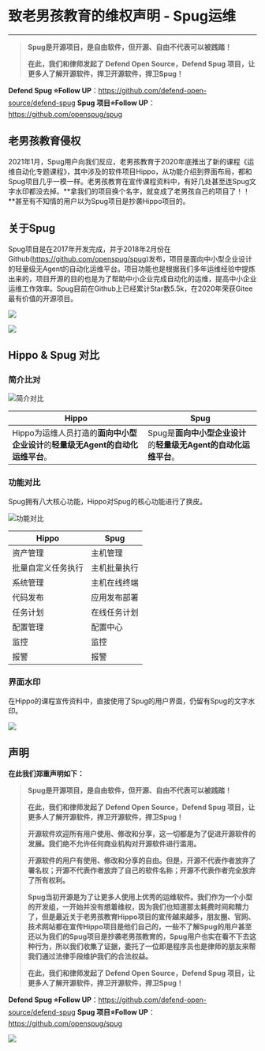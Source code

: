 # 致老男孩教育的维权声明  - Spug运维
---
> **Spug是开源项目，是自由软件，但开源、自由不代表可以被践踏！**
>
> **在此，我们和律师发起了 Defend Open Source，Defend Spug 项目，让更多人了解开源软件，捍卫开源软件，捍卫Spug！**

**Defend Spug ⭐Follow UP**：https://github.com/defend-open-source/defend-spug
**Spug 项目⭐Follow UP**：https://github.com/openspug/spug

## 老男孩教育侵权

2021年1月，Spug用户向我们反应，老男孩教育于2020年底推出了新的课程《运维自动化专题课程》，其中涉及的软件项目Hippo，从功能介绍到界面布局，都和Spug项目几乎一模一样。老男孩教育在宣传课程资料中，有好几处甚至连Spug文字水印都没去掉。**拿我们的项目换个名字，就变成了老男孩自己的项目了！！**甚至有不知情的用户以为Spug项目是抄袭Hippo项目的。

## 关于Spug

Spug项目是在2017年开发完成，并于2018年2月份在Github(https://github.com/openspug/spug)发布，项目是面向中小型企业设计的轻量级无Agent的自动化运维平台。项目功能也是根据我们多年运维经验中提炼出来的，项目开源的目的也是为了帮助中小企业完成自动化的运维，提高中小企业运维工作效率。Spug目前在Github上已经累计Star数5.5k，在2020年荣获Gitee最有价值的开源项目。

![](https://cdn.jsdelivr.net/gh/filess/img17@main/2021/03/03/1614766949653-1bdaf9a0-8b0a-4853-89e3-956f02b453c8.png)

![](https://cdn.jsdelivr.net/gh/filess/img12@main/2021/03/03/1614765257360-f6655763-6291-43a1-9e8d-b169f6fba3f4.jpeg)

## Hippo & Spug 对比

### 简介比对

![简介对比](.\简介对比.png)

| Hippo                                                        | Spug                                                         |
| ------------------------------------------------------------ | ------------------------------------------------------------ |
| Hippo为运维人员打造的**面向中小型企业设计**的**轻量级无Agent的自动化运维平台**。 | Spug是**面向中小型企业设计**的**轻量级无Agent的自动化运维平台**。 |

### 功能对比

Spug拥有八大核心功能，Hippo对Spug的核心功能进行了换皮。

![功能对比](./功能对比.png)

| Hippo              | Spug         |
| ------------------ | ------------ |
| 资产管理           | 主机管理     |
| 批量自定义任务执行 | 主机批量执行 |
| 系统管理           | 主机在线终端 |
| 代码发布           | 应用发布部署 |
| 任务计划           | 在线任务计划 |
| 配置管理           | 配置中心     |
| 监控               | 监控         |
| 报警               | 报警         |

### 界面水印

在Hippo的课程宣传资料中，直接使用了Spug的用户界面，仍留有Spug的文字水印。

![](https://cdn.jsdelivr.net/gh/filess/img16@main/2021/03/03/1614770545671-ca6dfb6f-fd6a-4d4a-9a56-4d31f3701ae5.png)

## 声明

**在此我们郑重声明如下：**

> **Spug是开源项目，是自由软件，但开源、自由不代表可以被践踏！**
>
> **在此，我们和律师发起了 Defend Open Source，Defend Spug 项目，让更多人了解开源软件，捍卫开源软件，捍卫Spug！**
>
> **开源软件欢迎所有用户使用、修改和分享，这一切都是为了促进开源软件的发展。我们绝不允许任何商业机构对开源软件进行滥用。**
>
> **开源软件的用户有使用、修改和分享的自由。但是，开源不代表作者放弃了署名权；开源不代表作者放弃了自己的软件名称；开源不代表作者完全放弃了所有权利。**
>
> **Spug当初开源是为了让更多人使用上优秀的运维软件。我们作为一个小型的开发组，一开始并没有想着维权，因为我们也知道那太耗费时间和精力了，但是最近关于老男孩教育Hippo项目的宣传越来越多，朋友圈、官网、技术网站都在宣传Hippo项目是他们自己的，一些不了解Spug的用户甚至还以为我们的Spug项目是抄袭老男孩教育的，Spug用户也实在看不下去这种行为，所以我们收集了证据，委托了一位即是程序员也是律师的朋友来帮我们通过法律手段维护我们的合法权益。**
>
> **在此，我们和律师发起了 Defend Open Source，Defend Spug 项目，让更多人了解开源软件，捍卫开源软件，捍卫Spug！**

**Defend Spug ⭐Follow UP**：https://github.com/defend-open-source/defend-spug
**Spug 项目⭐Follow UP**：https://github.com/openspug/spug

![](https://cdn.jsdelivr.net/gh/filess/img9@main/2021/03/03/1614763970694-1d4367e9-9129-4fcf-81a2-e1c7dc9660d3.png)








